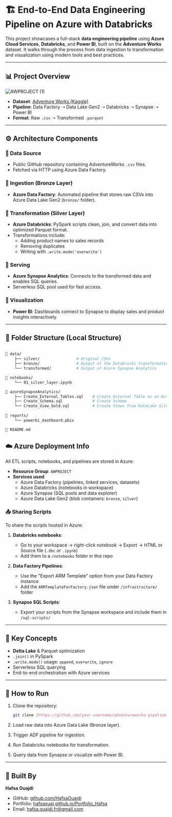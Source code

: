 # 🏗️ End-to-End Data Engineering Pipeline on Azure with Databricks

This project showcases a full-stack **data engineering pipeline** using **Azure Cloud Services**, **Databricks**, and **Power BI**, built on the **Adventure Works** dataset. It walks through the process from data ingestion to transformation and visualization using modern tools and best practices.

---

## 📊 Project Overview

![AWPROJECT (1)](https://github.com/user-attachments/assets/3a04a92e-7b8c-42ff-895f-fbd09d8e74cc)

- **Dataset**: [Adventure Works (Kaggle)](https://www.kaggle.com/datasets)
- **Pipeline**: Data Factory ➝ Data Lake Gen2 ➝ Databricks ➝ Synapse ➝ Power BI
- **Format**: Raw `.csv` ➝ Transformed `.parquet`

---

## ⚙️ Architecture Components

### 🔹 Data Source
- Public GitHub repository containing AdventureWorks `.csv` files.
- Fetched via HTTP using Azure Data Factory.

### 🔹 Ingestion (Bronze Layer)
- **Azure Data Factory**: Automated pipeline that stores raw CSVs into Azure Data Lake Gen2 (`bronze/` folder).

### 🔹 Transformation (Silver Layer)
- **Azure Databricks**: PySpark scripts clean, join, and convert data into optimized Parquet format.
- Transformations include:
  - Adding product names to sales records
  - Removing duplicates
  - Writing with `.write.mode('overwrite')`

### 🔹 Serving
- **Azure Synapse Analytics**: Connects to the transformed data and enables SQL queries.
- Serverless SQL pool used for fast access.

### 🔹 Visualization
- **Power BI**: Dashboards connect to Synapse to display sales and product insights interactively.

---

## 📁 Folder Structure (Local Structure)

```bash

📁 data/
    ├── silver/                # Original CSVs
    ├── bronze/                # Output of the Databricks transformations as Parquet files
    └── transformed/           # Output of Azure Synapse Analytics

📁 notebooks/
    └── 01_silver_layer.ipynb

📁 azureSynapseAnalytics/
    ├── Create_External_Tables.sql    # Create External Table as an Output of Synapse Analytics      
    ├── Create_Schema.sql             # Create Schema     
    └── Create_View_Gold.sql          # Create Views from DataLake Silver data
    
📁 reports/
    └── powerbi_dashboard.pbix

📄 README.md
```
## ☁️ Azure Deployment Info

All ETL scripts, notebooks, and pipelines are stored in Azure:

- **Resource Group**: `AWPROJECT`
- **Services used**:
  - Azure Data Factory (pipelines, linked services, datasets)
  - Azure Databricks (notebooks in workspace)
  - Azure Synapse (SQL pools and data explorer)
  - Azure Data Lake Gen2 (blob containers: `bronze`, `silver`)

### 📤 Sharing Scripts

To share the scripts hosted in Azure:
1. **Databricks notebooks**:  
   - Go to your workspace → right-click notebook → Export → HTML or Source file (`.dbc` or `.ipynb`)
   - Add them to a `/notebooks` folder in this repo

2. **Data Factory Pipelines**:  
   - Use the "Export ARM Template" option from your Data Factory instance
   - Add the `ARMTemplateForFactory.json` file under `/infrastructure/` folder

3. **Synapse SQL Scripts**:  
   - Export your scripts from the Synapse workspace and include them in `/sql-scripts/`

---

## 🧠 Key Concepts

- **Delta Lake** & Parquet optimization
- `.join()` in PySpark
- `.write.mode()` usage: `append`, `overwrite`, `ignore`
- Serverless SQL querying
- End-to-end orchestration with Azure services

---

## 🚀 How to Run

1. Clone the repository:
   ```bash
   git clone [https://github.com/your-username/adventureworks-pipeline.git](https://github.com/HafsaOuaj/Azure-Data-Engineer-Project)
   ```

2. Load raw data into Azure Data Lake (Bronze layer).

3. Trigger ADF pipeline for ingestion.

4. Run Databricks notebooks for transformation.

5. Query data from Synapse or visualize with Power BI.

---

## 🏅 Built By

**Hafsa Ouajdi**

- GitHub: [github.com/HafsaOuajdi](https://github.com/HafsaOuajdi)  
- Portfolio: [hafsaouaj.github.io/Portfolio_Hafsa](https://hafsaouaj.github.io/Portfolio_Hafsa)  
- Email: hafsa.ouajdi.fr@gmail.com  
```

